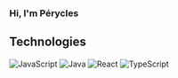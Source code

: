 ### Hi, I'm Pérycles

## Technologies
<div>
  <img align= "center" alt="JavaScript" src="https://img.shields.io/badge/JavaScript-F7DF1E?style=for-the-badge&logo=javascript&logoColor=black" /> 
	<img align= "center" alt="Java" src="https://img.shields.io/badge/Java-ED8B00?style=for-the-badge&logo=java&logoColor=white" /> 
  <img align= "center" alt="React" src=https://img.shields.io/badge/React-20232A?style=for-the-badge&logo=react&logoColor=61DAFB" /> 
  <img align= "center" alt="TypeScript" src=https://img.shields.io/badge/TypeScript-007ACC?style=for-the-badge&logo=typescript&logoColor=white" /> 
</div>
<!--
**peryclesjr/peryclesjr** is a ✨ _special_ ✨ repository because its `README.md` (this file) appears on your GitHub profile.

Here are some ideas to get you started:

- 🔭 I’m currently working on ...
- 🌱 I’m currently learning ...
- 👯 I’m looking to collaborate on ...
- 🤔 I’m looking for help with ...
- 💬 Ask me about ...
- 📫 How to reach me: ...
- 😄 Pronouns: ...
- ⚡ Fun fact: ...
-->
